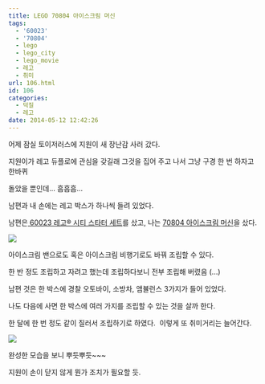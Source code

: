 ```yaml
---
title: LEGO 70804 아이스크림 머신
tags:
  - '60023'
  - '70804'
  - lego
  - lego_city
  - lego_movie
  - 레고
  - 취미
url: 106.html
id: 106
categories:
  - 덕질
  - 레고
date: 2014-05-12 12:42:26
---
```


어제 잠실 토이저러스에 지원이 새 장난감 사러 갔다.

지원이가 레고 듀플로에 관심을 갖길래 그것을 집어 주고 나서 그냥 구경 한 번 하자고 한바퀴

돌았을 뿐인데... 흠흠흠...

남편과 내 손에는 레고 박스가 하나씩 들려 있었다.

남편은[ 60023 레고® 시티 스타터 세트](http://www.lego.com/ko-kr/city/products/town/60023-lego-city-starter-set)를 샀고, 나는 [70804 아이스크림 머신](http://www.lego.com/ko-kr/movie/products/products/70804-ice-cream-machine)을 샀다.

![](http://photos-f.ak.instagram.com/hphotos-ak-prn/10296686_1486918711523221_521980984_n.jpg)

아이스크림 밴으로도 혹은 아이스크림 비행기로도 바꿔 조립할 수 있다.

한 반 정도 조립하고 자려고 했는데 조립하다보니 전부 조립해 버렸음 (...)

남편 것은 한 박스에 경찰 오토바이, 소방차, 앰뷸런스 3가지가 들어 있었다.

나도 다음에 사면 한 박스에 여러 가지를 조립할 수 있는 것을 살까 한다.

한 달에 한 번 정도 같이 질러서 조립하기로 하였다.  이렇게 또 취미거리는 늘어간다.

![](http://photos-e.ak.instagram.com/hphotos-ak-prn/10296664_257089141143668_1088275891_n.jpg)

완성한 모습을 보니 뿌듯뿌듯~~~

지원이 손이 닫지 않게 뭔가 조치가 필요할 듯.